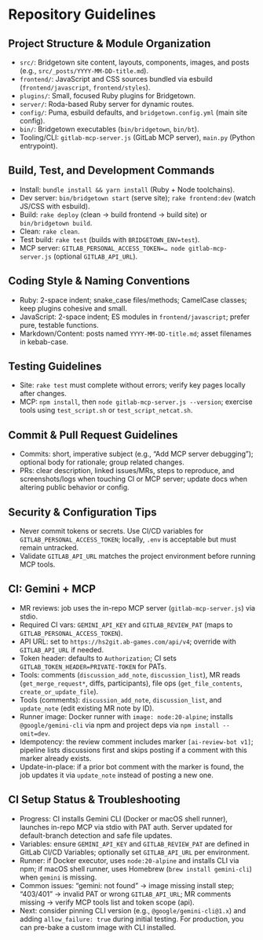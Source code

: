 # Repository Guidelines

## Project Structure & Module Organization
- `src/`: Bridgetown site content, layouts, components, images, and posts (e.g., `src/_posts/YYYY-MM-DD-title.md`).
- `frontend/`: JavaScript and CSS sources bundled via esbuild (`frontend/javascript`, `frontend/styles`).
- `plugins/`: Small, focused Ruby plugins for Bridgetown.
- `server/`: Roda-based Ruby server for dynamic routes.
- `config/`: Puma, esbuild defaults, and `bridgetown.config.yml` (main site config).
- `bin/`: Bridgetown executables (`bin/bridgetown`, `bin/bt`).
- Tooling/CLI: `gitlab-mcp-server.js` (GitLab MCP server), `main.py` (Python entrypoint).

## Build, Test, and Development Commands
- Install: `bundle install && yarn install` (Ruby + Node toolchains).
- Dev server: `bin/bridgetown start` (serve site); `rake frontend:dev` (watch JS/CSS with esbuild).
- Build: `rake deploy` (clean → build frontend → build site) or `bin/bridgetown build`.
- Clean: `rake clean`.
- Test build: `rake test` (builds with `BRIDGETOWN_ENV=test`).
- MCP server: `GITLAB_PERSONAL_ACCESS_TOKEN=… node gitlab-mcp-server.js` (optional `GITLAB_API_URL`).

## Coding Style & Naming Conventions
- Ruby: 2-space indent; snake_case files/methods; CamelCase classes; keep plugins cohesive and small.
- JavaScript: 2-space indent; ES modules in `frontend/javascript`; prefer pure, testable functions.
- Markdown/Content: posts named `YYYY-MM-DD-title.md`; asset filenames in kebab-case.

## Testing Guidelines
- Site: `rake test` must complete without errors; verify key pages locally after changes.
- MCP: `npm install`, then `node gitlab-mcp-server.js --version`; exercise tools using `test_script.sh` or `test_script_netcat.sh`.

## Commit & Pull Request Guidelines
- Commits: short, imperative subject (e.g., “Add MCP server debugging”); optional body for rationale; group related changes.
- PRs: clear description, linked issues/MRs, steps to reproduce, and screenshots/logs when touching CI or MCP server; update docs when altering public behavior or config.

## Security & Configuration Tips
- Never commit tokens or secrets. Use CI/CD variables for `GITLAB_PERSONAL_ACCESS_TOKEN`; locally, `.env` is acceptable but must remain untracked.
- Validate `GITLAB_API_URL` matches the project environment before running MCP tools.

## CI: Gemini + MCP
- MR reviews: job uses the in-repo MCP server (`gitlab-mcp-server.js`) via stdio.
- Required CI vars: `GEMINI_API_KEY` and `GITLAB_REVIEW_PAT` (maps to `GITLAB_PERSONAL_ACCESS_TOKEN`).
- API URL: set to `https://hs2git.ab-games.com/api/v4`; override with `GITLAB_API_URL` if needed.
- Token header: defaults to `Authorization`; CI sets `GITLAB_TOKEN_HEADER=PRIVATE-TOKEN` for PATs.
- Tools: comments (`discussion_add_note`, `discussion_list`), MR reads (`get_merge_request*`, diffs, participants), file ops (`get_file_contents`, `create_or_update_file`).
 - Tools (comments): `discussion_add_note`, `discussion_list`, and `update_note` (edit existing MR note by ID).
- Runner image: Docker runner with `image: node:20-alpine`; installs `@google/gemini-cli` via npm and project deps via `npm install --omit=dev`.
- Idempotency: the review comment includes marker `[ai-review-bot v1]`; pipeline lists discussions first and skips posting if a comment with this marker already exists.
 - Update-in-place: if a prior bot comment with the marker is found, the job updates it via `update_note` instead of posting a new one.

## CI Setup Status & Troubleshooting
- Progress: CI installs Gemini CLI (Docker or macOS shell runner), launches in-repo MCP via stdio with PAT auth. Server updated for default-branch detection and safe file updates.
- Variables: ensure `GEMINI_API_KEY` and `GITLAB_REVIEW_PAT` are defined in GitLab CI/CD Variables; optionally set `GITLAB_API_URL` per environment.
- Runner: if Docker executor, uses `node:20-alpine` and installs CLI via npm; if macOS shell runner, uses Homebrew (`brew install gemini-cli`) when `gemini` is missing.
- Common issues: “gemini: not found” → image missing install step; “403/401” → invalid PAT or wrong `GITLAB_API_URL`; MR comments missing → verify MCP tools list and token scope (api).
- Next: consider pinning CLI version (e.g., `@google/gemini-cli@1.x`) and adding `allow_failure: true` during initial testing. For production, you can pre-bake a custom image with CLI installed.
